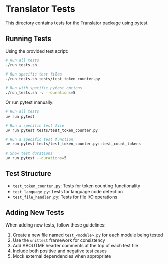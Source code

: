 # Translator Tests

This directory contains tests for the Translator package using pytest.

## Running Tests

Using the provided test script:

```bash
# Run all tests
./run_tests.sh

# Run specific test files
./run_tests.sh tests/test_token_counter.py

# Run with specific pytest options
./run_tests.sh -v --durations=5
```

Or run pytest manually:

```bash
# Run all tests
uv run pytest

# Run a specific test file
uv run pytest tests/test_token_counter.py

# Run a specific test function
uv run pytest tests/test_token_counter.py::test_count_tokens

# Show test durations
uv run pytest --durations=5
```

## Test Structure

- `test_token_counter.py`: Tests for token counting functionality
- `test_language.py`: Tests for language code detection
- `test_file_handler.py`: Tests for file I/O operations

## Adding New Tests

When adding new tests, follow these guidelines:

1. Create a new file named `test_<module>.py` for each module being tested
2. Use the `unittest` framework for consistency
3. Add ABOUTME header comments at the top of each test file
4. Include both positive and negative test cases
5. Mock external dependencies when appropriate